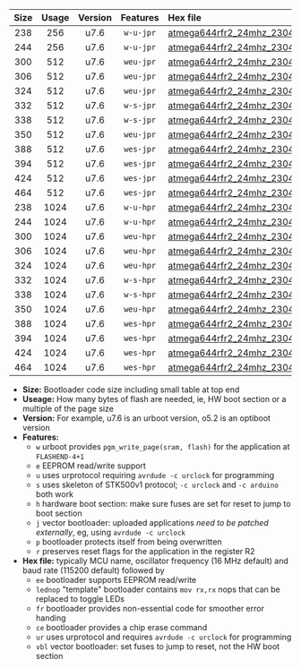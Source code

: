 |Size|Usage|Version|Features|Hex file|
|:-:|:-:|:-:|:-:|:--|
|238|256|u7.6|`w-u-jpr`|[atmega644rfr2_24mhz_230400bps_ur_vbl.hex](https://raw.githubusercontent.com/stefanrueger/urboot/main//atmega644rfr2_24mhz_230400bps_ur_vbl.hex)|
|244|256|u7.6|`w-u-jpr`|[atmega644rfr2_24mhz_230400bps_lednop_ur_vbl.hex](https://raw.githubusercontent.com/stefanrueger/urboot/main//atmega644rfr2_24mhz_230400bps_lednop_ur_vbl.hex)|
|300|512|u7.6|`weu-jpr`|[atmega644rfr2_24mhz_230400bps_ee_ur_vbl.hex](https://raw.githubusercontent.com/stefanrueger/urboot/main//atmega644rfr2_24mhz_230400bps_ee_ur_vbl.hex)|
|306|512|u7.6|`weu-jpr`|[atmega644rfr2_24mhz_230400bps_ee_lednop_ur_vbl.hex](https://raw.githubusercontent.com/stefanrueger/urboot/main//atmega644rfr2_24mhz_230400bps_ee_lednop_ur_vbl.hex)|
|324|512|u7.6|`weu-jpr`|[atmega644rfr2_24mhz_230400bps_ee_lednop_fr_ur_vbl.hex](https://raw.githubusercontent.com/stefanrueger/urboot/main//atmega644rfr2_24mhz_230400bps_ee_lednop_fr_ur_vbl.hex)|
|332|512|u7.6|`w-s-jpr`|[atmega644rfr2_24mhz_230400bps_vbl.hex](https://raw.githubusercontent.com/stefanrueger/urboot/main//atmega644rfr2_24mhz_230400bps_vbl.hex)|
|338|512|u7.6|`w-s-jpr`|[atmega644rfr2_24mhz_230400bps_lednop_vbl.hex](https://raw.githubusercontent.com/stefanrueger/urboot/main//atmega644rfr2_24mhz_230400bps_lednop_vbl.hex)|
|350|512|u7.6|`weu-jpr`|[atmega644rfr2_24mhz_230400bps_ee_lednop_fr_ce_ur_vbl.hex](https://raw.githubusercontent.com/stefanrueger/urboot/main//atmega644rfr2_24mhz_230400bps_ee_lednop_fr_ce_ur_vbl.hex)|
|388|512|u7.6|`wes-jpr`|[atmega644rfr2_24mhz_230400bps_ee_vbl.hex](https://raw.githubusercontent.com/stefanrueger/urboot/main//atmega644rfr2_24mhz_230400bps_ee_vbl.hex)|
|394|512|u7.6|`wes-jpr`|[atmega644rfr2_24mhz_230400bps_ee_lednop_vbl.hex](https://raw.githubusercontent.com/stefanrueger/urboot/main//atmega644rfr2_24mhz_230400bps_ee_lednop_vbl.hex)|
|424|512|u7.6|`wes-jpr`|[atmega644rfr2_24mhz_230400bps_ee_lednop_fr_vbl.hex](https://raw.githubusercontent.com/stefanrueger/urboot/main//atmega644rfr2_24mhz_230400bps_ee_lednop_fr_vbl.hex)|
|464|512|u7.6|`wes-jpr`|[atmega644rfr2_24mhz_230400bps_ee_lednop_fr_ce_vbl.hex](https://raw.githubusercontent.com/stefanrueger/urboot/main//atmega644rfr2_24mhz_230400bps_ee_lednop_fr_ce_vbl.hex)|
|238|1024|u7.6|`w-u-hpr`|[atmega644rfr2_24mhz_230400bps_ur.hex](https://raw.githubusercontent.com/stefanrueger/urboot/main//atmega644rfr2_24mhz_230400bps_ur.hex)|
|244|1024|u7.6|`w-u-hpr`|[atmega644rfr2_24mhz_230400bps_lednop_ur.hex](https://raw.githubusercontent.com/stefanrueger/urboot/main//atmega644rfr2_24mhz_230400bps_lednop_ur.hex)|
|300|1024|u7.6|`weu-hpr`|[atmega644rfr2_24mhz_230400bps_ee_ur.hex](https://raw.githubusercontent.com/stefanrueger/urboot/main//atmega644rfr2_24mhz_230400bps_ee_ur.hex)|
|306|1024|u7.6|`weu-hpr`|[atmega644rfr2_24mhz_230400bps_ee_lednop_ur.hex](https://raw.githubusercontent.com/stefanrueger/urboot/main//atmega644rfr2_24mhz_230400bps_ee_lednop_ur.hex)|
|324|1024|u7.6|`weu-hpr`|[atmega644rfr2_24mhz_230400bps_ee_lednop_fr_ur.hex](https://raw.githubusercontent.com/stefanrueger/urboot/main//atmega644rfr2_24mhz_230400bps_ee_lednop_fr_ur.hex)|
|332|1024|u7.6|`w-s-hpr`|[atmega644rfr2_24mhz_230400bps.hex](https://raw.githubusercontent.com/stefanrueger/urboot/main//atmega644rfr2_24mhz_230400bps.hex)|
|338|1024|u7.6|`w-s-hpr`|[atmega644rfr2_24mhz_230400bps_lednop.hex](https://raw.githubusercontent.com/stefanrueger/urboot/main//atmega644rfr2_24mhz_230400bps_lednop.hex)|
|350|1024|u7.6|`weu-hpr`|[atmega644rfr2_24mhz_230400bps_ee_lednop_fr_ce_ur.hex](https://raw.githubusercontent.com/stefanrueger/urboot/main//atmega644rfr2_24mhz_230400bps_ee_lednop_fr_ce_ur.hex)|
|388|1024|u7.6|`wes-hpr`|[atmega644rfr2_24mhz_230400bps_ee.hex](https://raw.githubusercontent.com/stefanrueger/urboot/main//atmega644rfr2_24mhz_230400bps_ee.hex)|
|394|1024|u7.6|`wes-hpr`|[atmega644rfr2_24mhz_230400bps_ee_lednop.hex](https://raw.githubusercontent.com/stefanrueger/urboot/main//atmega644rfr2_24mhz_230400bps_ee_lednop.hex)|
|424|1024|u7.6|`wes-hpr`|[atmega644rfr2_24mhz_230400bps_ee_lednop_fr.hex](https://raw.githubusercontent.com/stefanrueger/urboot/main//atmega644rfr2_24mhz_230400bps_ee_lednop_fr.hex)|
|464|1024|u7.6|`wes-hpr`|[atmega644rfr2_24mhz_230400bps_ee_lednop_fr_ce.hex](https://raw.githubusercontent.com/stefanrueger/urboot/main//atmega644rfr2_24mhz_230400bps_ee_lednop_fr_ce.hex)|

- **Size:** Bootloader code size including small table at top end
- **Useage:** How many bytes of flash are needed, ie, HW boot section or a multiple of the page size
- **Version:** For example, u7.6 is an urboot version, o5.2 is an optiboot version
- **Features:**
  + `w` urboot provides `pgm_write_page(sram, flash)` for the application at `FLASHEND-4+1`
  + `e` EEPROM read/write support
  + `u` uses urprotocol requiring `avrdude -c urclock` for programming
  + `s` uses skeleton of STK500v1 protocol; `-c urclock` and `-c arduino` both work
  + `h` hardware boot section: make sure fuses are set for reset to jump to boot section
  + `j` vector bootloader: uploaded applications *need to be patched externally*, eg, using `avrdude -c urclock`
  + `p` bootloader protects itself from being overwritten
  + `r` preserves reset flags for the application in the register R2
- **Hex file:** typically MCU name, oscillator frequency (16 MHz default) and baud rate (115200 default) followed by
  + `ee` bootloader supports EEPROM read/write
  + `lednop` "template" bootloader contains `mov rx,rx` nops that can be replaced to toggle LEDs
  + `fr` bootloader provides non-essential code for smoother error handing
  + `ce` bootloader provides a chip erase command
  + `ur` uses urprotocol and requires `avrdude -c urclock` for programming
  + `vbl` vector bootloader: set fuses to jump to reset, not the HW boot section
